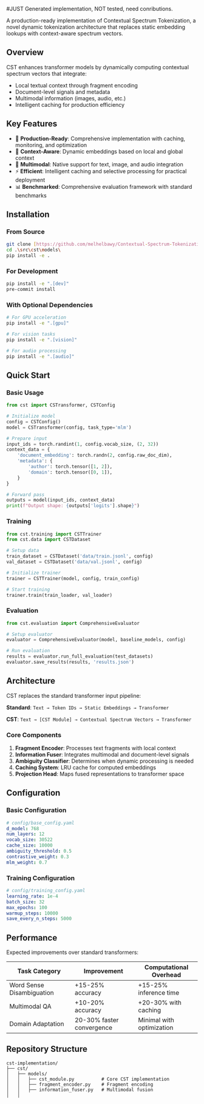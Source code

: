 #JUST Generated implementation, NOT tested, need conributions.

A production-ready implementation of Contextual Spectrum Tokenization, a novel dynamic tokenization architecture that replaces static embedding lookups with context-aware spectrum vectors.

## Overview

CST enhances transformer models by dynamically computing contextual spectrum vectors that integrate:
- Local textual context through fragment encoding
- Document-level signals and metadata
- Multimodal information (images, audio, etc.)
- Intelligent caching for production efficiency

## Key Features

- 🚀 **Production-Ready**: Comprehensive implementation with caching, monitoring, and optimization
- 🎯 **Context-Aware**: Dynamic embeddings based on local and global context
- 🔄 **Multimodal**: Native support for text, image, and audio integration
- ⚡ **Efficient**: Intelligent caching and selective processing for practical deployment
- 📊 **Benchmarked**: Comprehensive evaluation framework with standard benchmarks

## Installation

### From Source
```bash
git clone [https://github.com/melhelbawy/Contextual-Spectrum-Tokenization.git]
cd .\src\cst\models\
pip install -e .
```

### For Development
```bash
pip install -e ".[dev]"
pre-commit install
```

### With Optional Dependencies
```bash
# For GPU acceleration
pip install -e ".[gpu]"

# For vision tasks
pip install -e ".[vision]"

# For audio processing
pip install -e ".[audio]"
```

## Quick Start

### Basic Usage

```python
from cst import CSTransformer, CSTConfig

# Initialize model
config = CSTConfig()
model = CSTransformer(config, task_type='mlm')

# Prepare input
input_ids = torch.randint(1, config.vocab_size, (2, 32))
context_data = {
    'document_embedding': torch.randn(2, config.raw_doc_dim),
    'metadata': {
        'author': torch.tensor([1, 2]),
        'domain': torch.tensor([0, 1]),
    }
}

# Forward pass
outputs = model(input_ids, context_data)
print(f"Output shape: {outputs['logits'].shape}")
```

### Training

```python
from cst.training import CSTTrainer
from cst.data import CSTDataset

# Setup data
train_dataset = CSTDataset('data/train.jsonl', config)
val_dataset = CSTDataset('data/val.jsonl', config)

# Initialize trainer
trainer = CSTTrainer(model, config, train_config)

# Start training
trainer.train(train_loader, val_loader)
```

### Evaluation

```python
from cst.evaluation import ComprehensiveEvaluator

# Setup evaluator
evaluator = ComprehensiveEvaluator(model, baseline_models, config)

# Run evaluation
results = evaluator.run_full_evaluation(test_datasets)
evaluator.save_results(results, 'results.json')
```

## Architecture

CST replaces the standard transformer input pipeline:

**Standard**: `Text → Token IDs → Static Embeddings → Transformer`

**CST**: `Text → [CST Module] → Contextual Spectrum Vectors → Transformer`

### Core Components

1. **Fragment Encoder**: Processes text fragments with local context
2. **Information Fuser**: Integrates multimodal and document-level signals
3. **Ambiguity Classifier**: Determines when dynamic processing is needed
4. **Caching System**: LRU cache for computed embeddings
5. **Projection Head**: Maps fused representations to transformer space

## Configuration

### Basic Configuration

```yaml
# config/base_config.yaml
d_model: 768
num_layers: 12
vocab_size: 30522
cache_size: 10000
ambiguity_threshold: 0.5
contrastive_weight: 0.3
mlm_weight: 0.7
```

### Training Configuration

```yaml
# config/training_config.yaml
learning_rate: 1e-4
batch_size: 32
max_epochs: 100
warmup_steps: 10000
save_every_n_steps: 5000
```

## Performance

Expected improvements over standard transformers:

| Task Category | Improvement | Computational Overhead |
|---------------|-------------|------------------------|
| Word Sense Disambiguation | +15-25% accuracy | +15-25% inference time |
| Multimodal QA | +10-20% accuracy | +20-30% with caching |
| Domain Adaptation | 20-30% faster convergence | Minimal with optimization |

## Repository Structure

```
cst-implementation/
├── cst/
│   ├── models/
│   │   ├── cst_module.py          # Core CST implementation
│   │   ├── fragment_encoder.py    # Fragment encoding
│   │   ├── information_fuser.py   # Multimodal fusion
│   │
